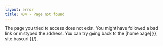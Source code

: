 ```yaml
---
layout: error
title: 404 - Page not found
---
```


The page you tried to access does not exist. You might have followed a bad link or mistyped the address. You can try going back to the [home page]({{ site.baseurl }}/).

